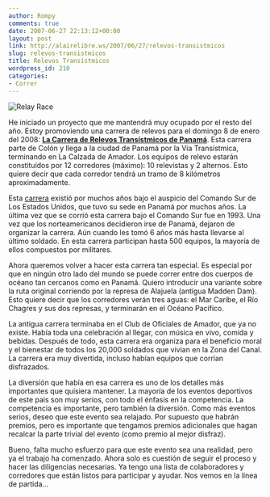 ```yaml
---
author: Rompy
comments: true
date: 2007-06-27 22:13:12+00:00
layout: post
link: http://alairelibre.ws/2007/06/27/relevos-transistmicos
slug: relevos-transistmicos
title: Relevos Transístmicos
wordpress_id: 210
categories:
- Correr
---
```


![Relay Race](http://alairelibre.ws/wp-content/uploads/2007/06/1-89-ti-relay.jpg)

He iniciado un proyecto que me mantendrá muy ocupado por el resto del año. Estoy promoviendo una carrera de relevos para el domingo 8 de enero del 2008: [**La Carrera de Relevos Transístmicos de Panamá**](http://relevos.info). Esta carrera parte de Colón y llega a la ciudad de Panamá por la Vía Transístmica, terminando en La Calzada de Amador. Los equipos de relevo estarán constituídos por 12 corredores (máximo): 10 relevistas y 2 alternos. Esto quiere decir que cada corredor tendrá un tramo de 8 kilómetros aproximadamente.

Esta [carrera](http://www.google.com/search?q=transisthmian+relay+race) existió por muchos años bajo el auspicio del Comando Sur de Los Estados Unidos, que tuvo su sede en Panamá por muchos años. La última vez que se corrió esta carrera bajo el Comando Sur fue en 1993. Una vez que los norteamericanos decidieron irse de Panamá, dejaron de organizar la carrera. Aún cuando les tomó 6 años más hasta llevarse al último soldado. En esta carrera participan hasta 500 equipos, la mayoría de ellos compuestos por militares.

Ahora queremos volver a hacer esta carrera tan especial. Es especial por que en ningún otro lado del mundo se puede correr entre dos cuerpos de océano tan cercanos como en Panamá. Quiero introducir una variante sobre la ruta original corriendo por la represa de Alajuela (antigua Madden Dam). Esto quiere decir que los corredores verán tres aguas: el Mar Caribe, el Río Chagres y sus dos represas, y terminarán en el Océano Pacífico.

La antigua carrera terminaba en el Club de Oficiales de Amador, que ya no existe. Había toda una celebración al llegar, con música en vivo, comida y bebidas. Después de todo, esta carrera era organiza para el beneficio moral y el bienestar de todos los 20,000 soldados que vivían en la Zona del Canal. La carrera era muy divertida, incluso habían equipos que corrían disfrazados.

La diversión que había en esa carrera es uno de los detalles más importantes que quisiera mantener. La mayoría de los eventos deportivos de este país son muy serios, con todo el énfasis en la competencia. La competencia es importante, pero también la diversión. Como más eventos serios, deseo que este evento sea relajado. Por supuesto que habrán premios, pero es importante que tengamos premios adicionales que hagan recalcar la parte trivial del evento (como premio al mejor disfraz).

Bueno, falta mucho esfuerzo para que este evento sea una realidad, pero ya el trabajo ha comenzado. Ahora solo es cuestión de seguir el proceso y hacer las diligencias necesarias. Ya tengo una lista de colaboradores y corredores que están listos para participar y ayudar. Nos vemos en la línea de partida...
